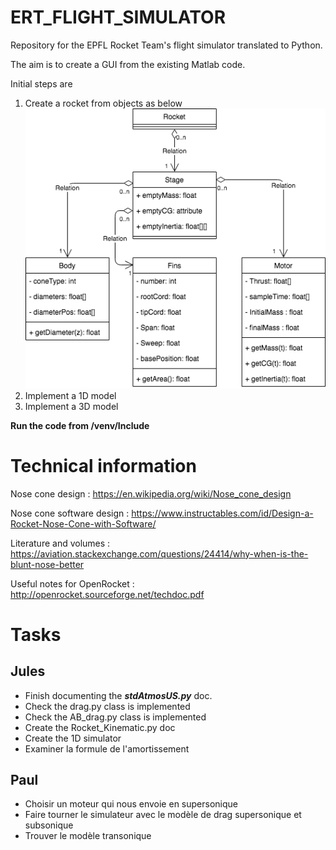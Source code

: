 # ERT_FLIGHT_SIMULATOR

Repository for the EPFL Rocket Team's flight simulator translated to Python.

The aim is to create a GUI from the existing Matlab code.

Initial steps are
1. Create a rocket from objects as below
![Rocket object](Objects/Support/SimERT_Python_Rocket.png)
2. Implement a 1D model
3. Implement a 3D model

**Run the code from /venv/Include**

# Technical information
Nose cone design : https://en.wikipedia.org/wiki/Nose_cone_design

Nose cone software design : https://www.instructables.com/id/Design-a-Rocket-Nose-Cone-with-Software/

Literature and volumes : https://aviation.stackexchange.com/questions/24414/why-when-is-the-blunt-nose-better

Useful notes for OpenRocket : http://openrocket.sourceforge.net/techdoc.pdf

# Tasks
## Jules
- Finish documenting the **_stdAtmosUS.py_** doc.
- Check the drag.py class is implemented
- Check the AB_drag.py class is implemented
- Create the Rocket_Kinematic.py doc
- Create the 1D simulator
- Examiner la formule de l'amortissement
## Paul
- Choisir un moteur qui nous envoie en supersonique
- Faire tourner le simulateur avec le modèle de drag supersonique et subsonique
- Trouver le modèle transonique

